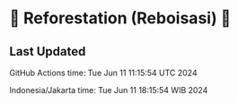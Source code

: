 
# 🌳 Reforestation (Reboisasi) 🌲

## Last Updated

GitHub Actions time: Tue Jun 11 11:15:54 UTC 2024

Indonesia/Jakarta time: Tue Jun 11 18:15:54 WIB 2024
